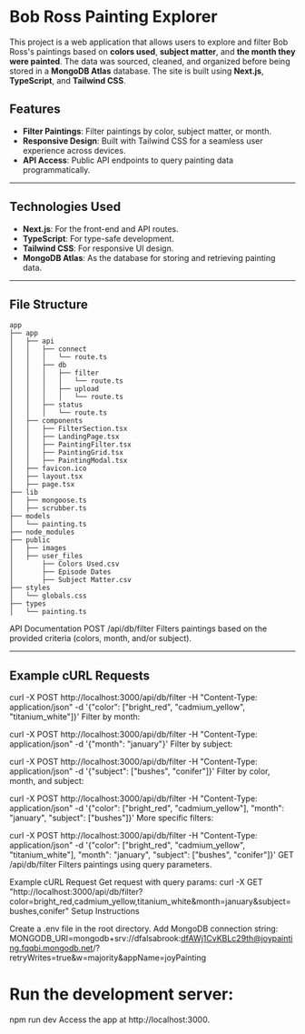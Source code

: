 # Bob Ross Painting Explorer

This project is a web application that allows users to explore and filter Bob Ross's paintings based on **colors used**, **subject matter**, and **the month they were painted**. The data was sourced, cleaned, and organized before being stored in a **MongoDB Atlas** database. The site is built using **Next.js**, **TypeScript**, and **Tailwind CSS**.

## Features
- **Filter Paintings**: Filter paintings by color, subject matter, or month.
- **Responsive Design**: Built with Tailwind CSS for a seamless user experience across devices.
- **API Access**: Public API endpoints to query painting data programmatically.

---

## Technologies Used
- **Next.js**: For the front-end and API routes.
- **TypeScript**: For type-safe development.
- **Tailwind CSS**: For responsive UI design.
- **MongoDB Atlas**: As the database for storing and retrieving painting data.

---

## File Structure
```
app
├── app
│   ├── api
│   │   ├── connect
│   │   │   └── route.ts
│   │   ├── db
│   │   │   ├── filter
│   │   │   │   └── route.ts
│   │   │   ├── upload
│   │   │   │   └── route.ts
│   │   ├── status
│   │   │   └── route.ts
│   ├── components
│   │   ├── FilterSection.tsx
│   │   ├── LandingPage.tsx
│   │   ├── PaintingFilter.tsx
│   │   ├── PaintingGrid.tsx
│   │   ├── PaintingModal.tsx
│   ├── favicon.ico
│   ├── layout.tsx
│   ├── page.tsx
├── lib
│   ├── mongoose.ts
│   ├── scrubber.ts
├── models
│   └── painting.ts
├── node_modules
├── public
│   ├── images
│   ├── user_files
│       ├── Colors Used.csv
│       ├── Episode Dates
│       ├── Subject Matter.csv
├── styles
│   └── globals.css
├── types
│   └── painting.ts
```

API Documentation
POST /api/db/filter
Filters paintings based on the provided criteria (colors, month, and/or subject).

 ---

## Example cURL Requests

curl -X POST http://localhost:3000/api/db/filter -H "Content-Type: application/json" -d '{"color": ["bright_red", "cadmium_yellow", "titanium_white"]}'
Filter by month:

curl -X POST http://localhost:3000/api/db/filter -H "Content-Type: application/json" -d '{"month": "january"}'
Filter by subject:

curl -X POST http://localhost:3000/api/db/filter -H "Content-Type: application/json" -d '{"subject": ["bushes", "conifer"]}'
Filter by color, month, and subject:

curl -X POST http://localhost:3000/api/db/filter -H "Content-Type: application/json" -d '{"color": ["bright_red", "cadmium_yellow"], "month": "january", "subject": ["bushes"]}'
More specific filters:

curl -X POST http://localhost:3000/api/db/filter -H "Content-Type: application/json" -d '{"color": ["bright_red", "cadmium_yellow", "titanium_white"], "month": "january", "subject": ["bushes", "conifer"]}'
GET /api/db/filter
Filters paintings using query parameters.

Example cURL Request
Get request with query params:
curl -X GET "http://localhost:3000/api/db/filter?color=bright_red,cadmium_yellow,titanium_white&month=january&subject=bushes,conifer"
Setup Instructions

Create a .env file in the root directory.
Add MongoDB connection string:
MONGODB_URI=mongodb+srv://dfalsabrook:dfAWj1CvKBLc29th@joypainting.fqqbi.mongodb.net/?retryWrites=true&w=majority&appName=joyPainting


# Run the development server:

npm run dev
Access the app at http://localhost:3000.
